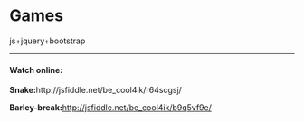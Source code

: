 # Games
js+jquery+bootstrap
<hr>
<h4>Watch online:</h4>
<b>Snake:</b>http://jsfiddle.net/be_cool4ik/r64scgsj/

<b>Barley-break:</b>http://jsfiddle.net/be_cool4ik/b9q5vf9e/
